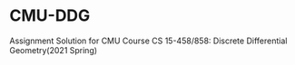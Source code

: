# CMU-DDG
Assignment Solution for CMU Course CS 15-458/858: Discrete Differential Geometry(2021 Spring)
